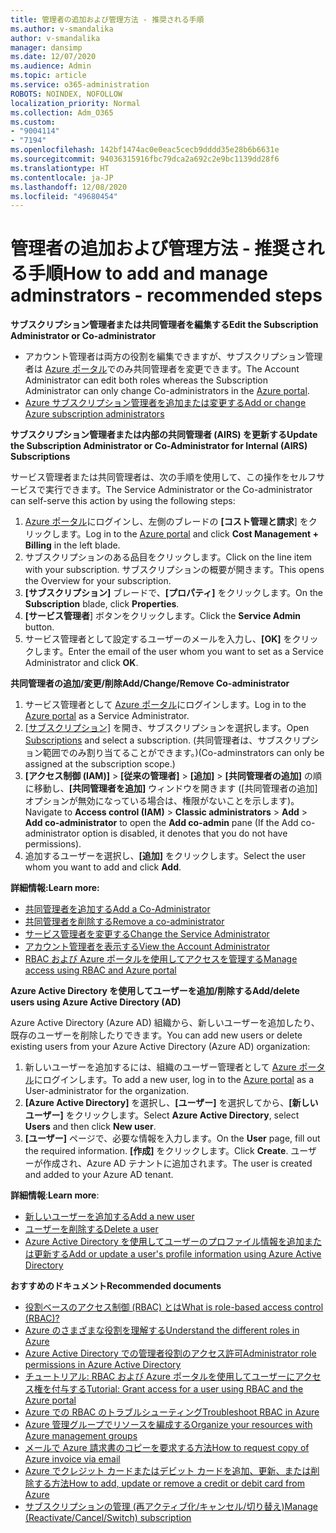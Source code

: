 ```yaml
---
title: 管理者の追加および管理方法 - 推奨される手順
ms.author: v-smandalika
author: v-smandalika
manager: dansimp
ms.date: 12/07/2020
ms.audience: Admin
ms.topic: article
ms.service: o365-administration
ROBOTS: NOINDEX, NOFOLLOW
localization_priority: Normal
ms.collection: Adm_O365
ms.custom:
- "9004114"
- "7194"
ms.openlocfilehash: 142bf1474ac0e0eac5cecb9dddd35e28b6b6631e
ms.sourcegitcommit: 94036315916fbc79dca2a692c2e9bc1139dd28f6
ms.translationtype: HT
ms.contentlocale: ja-JP
ms.lasthandoff: 12/08/2020
ms.locfileid: "49680454"
---
```

# <a name="how-to-add-and-manage-adminstrators---recommended-steps"></a><span data-ttu-id="7702c-102">管理者の追加および管理方法 - 推奨される手順</span><span class="sxs-lookup"><span data-stu-id="7702c-102">How to add and manage adminstrators - recommended steps</span></span>

<span data-ttu-id="7702c-103">**サブスクリプション管理者または共同管理者を編集する**</span><span class="sxs-lookup"><span data-stu-id="7702c-103">**Edit the Subscription Administrator or Co-administrator**</span></span>

- <span data-ttu-id="7702c-104">アカウント管理者は両方の役割を編集できますが、サブスクリプション管理者は [Azure ポータル](https://ms.portal.azure.com/#home)でのみ共同管理者を変更できます。</span><span class="sxs-lookup"><span data-stu-id="7702c-104">The Account Administrator can edit both roles whereas the Subscription Administrator can only change Co-administrators in the [Azure portal](https://ms.portal.azure.com/#home).</span></span>
- [<span data-ttu-id="7702c-105">Azure サブスクリプション管理者を追加または変更する</span><span class="sxs-lookup"><span data-stu-id="7702c-105">Add or change Azure subscription administrators</span></span>](https://docs.microsoft.com/azure/cost-management-billing/manage/add-change-subscription-administrator)

<span data-ttu-id="7702c-106">**サブスクリプション管理者または内部の共同管理者 (AIRS) を更新する**</span><span class="sxs-lookup"><span data-stu-id="7702c-106">**Update the Subscription Administrator or Co-Administrator for Internal (AIRS) Subscriptions**</span></span>

<span data-ttu-id="7702c-107">サービス管理者または共同管理者は、次の手順を使用して、この操作をセルフサービスで実行できます。</span><span class="sxs-lookup"><span data-stu-id="7702c-107">The Service Administrator or the Co-administrator can self-serve this action by using the following steps:</span></span>

1. <span data-ttu-id="7702c-108">[Azure ポータル](https://ms.portal.azure.com/#home)にログインし、左側のブレードの **[コスト管理と請求**] をクリックします。</span><span class="sxs-lookup"><span data-stu-id="7702c-108">Log in to the [Azure portal](https://ms.portal.azure.com/#home) and click **Cost Management + Billing** in the left blade.</span></span>
2. <span data-ttu-id="7702c-109">サブスクリプションのある品目をクリックします。</span><span class="sxs-lookup"><span data-stu-id="7702c-109">Click on the line item with your subscription.</span></span> <span data-ttu-id="7702c-110">サブスクリプションの概要が開きます。</span><span class="sxs-lookup"><span data-stu-id="7702c-110">This opens the Overview for your subscription.</span></span>
3. <span data-ttu-id="7702c-111">**[サブスクリプション]** ブレードで、**[プロパティ]** をクリックします。</span><span class="sxs-lookup"><span data-stu-id="7702c-111">On the **Subscription** blade, click **Properties**.</span></span> 
4. <span data-ttu-id="7702c-112">**[サービス管理者**] ボタンをクリックします。</span><span class="sxs-lookup"><span data-stu-id="7702c-112">Click the **Service Admin** button.</span></span>
5. <span data-ttu-id="7702c-113">サービス管理者として設定するユーザーのメールを入力し、**[OK]** をクリックします。</span><span class="sxs-lookup"><span data-stu-id="7702c-113">Enter the email of the user whom you want to set as a Service Administrator and click **OK**.</span></span>

<span data-ttu-id="7702c-114">**共同管理者の追加/変更/削除**</span><span class="sxs-lookup"><span data-stu-id="7702c-114">**Add/Change/Remove Co-administrator**</span></span>

1. <span data-ttu-id="7702c-115">サービス管理者として [Azure ポータル](https://ms.portal.azure.com/#home)にログインします。</span><span class="sxs-lookup"><span data-stu-id="7702c-115">Log in to the [Azure portal](https://ms.portal.azure.com/#home) as a Service Administrator.</span></span>
2. <span data-ttu-id="7702c-116">[[サブスクリプション]](https://ms.portal.azure.com/#blade/Microsoft_Azure_Billing/SubscriptionsBlade) を開き、サブスクリプションを選択します。</span><span class="sxs-lookup"><span data-stu-id="7702c-116">Open [Subscriptions](https://ms.portal.azure.com/#blade/Microsoft_Azure_Billing/SubscriptionsBlade) and select a subscription.</span></span> <span data-ttu-id="7702c-117">(共同管理者は、サブスクリプション範囲でのみ割り当てることができます。)</span><span class="sxs-lookup"><span data-stu-id="7702c-117">(Co-adminstrators can only be assigned at the subscription scope.)</span></span>
3. <span data-ttu-id="7702c-118">**[アクセス制御 (IAM)]** > **[従来の管理者]** > **[追加]** > **[共同管理者の追加]** の順に移動し、**[共同管理者を追加]** ウィンドウを開きます ([共同管理者の追加] オプションが無効になっている場合は、権限がないことを示します)。</span><span class="sxs-lookup"><span data-stu-id="7702c-118">Navigate to **Access control (IAM)** > **Classic administrators** > **Add** > **Add co-administrator** to open the **Add co-admin** pane (If the Add co-administrator option is disabled, it denotes that you do not have permissions).</span></span>
4. <span data-ttu-id="7702c-119">追加するユーザーを選択し、**[追加]** をクリックします。</span><span class="sxs-lookup"><span data-stu-id="7702c-119">Select the user whom you want to add and click **Add**.</span></span>

<span data-ttu-id="7702c-120">**詳細情報:**</span><span class="sxs-lookup"><span data-stu-id="7702c-120">**Learn more:**</span></span>
- [<span data-ttu-id="7702c-121">共同管理者を追加する</span><span class="sxs-lookup"><span data-stu-id="7702c-121">Add a Co-Administrator</span></span>](https://docs.microsoft.com/azure/role-based-access-control/classic-administrators)
- [<span data-ttu-id="7702c-122">共同管理者を削除する</span><span class="sxs-lookup"><span data-stu-id="7702c-122">Remove a co-administrator</span></span>](https://docs.microsoft.com/azure/role-based-access-control/classic-administrators)
- [<span data-ttu-id="7702c-123">サービス管理者を変更する</span><span class="sxs-lookup"><span data-stu-id="7702c-123">Change the Service Administrator</span></span>](https://docs.microsoft.com/azure/role-based-access-control/classic-administrators)
- [<span data-ttu-id="7702c-124">アカウント管理者を表示する</span><span class="sxs-lookup"><span data-stu-id="7702c-124">View the Account Administrator</span></span>](https://docs.microsoft.com/azure/role-based-access-control/classic-administrators)
- [<span data-ttu-id="7702c-125">RBAC および Azure ポータルを使用してアクセスを管理する</span><span class="sxs-lookup"><span data-stu-id="7702c-125">Manage access using RBAC and Azure portal</span></span>](https://docs.microsoft.com/azure/role-based-access-control/role-assignments-portal)

<span data-ttu-id="7702c-126">**Azure Active Directory を使用してユーザーを追加/削除する**</span><span class="sxs-lookup"><span data-stu-id="7702c-126">**Add/delete users using Azure Active Directory (AD)**</span></span>

<span data-ttu-id="7702c-127">Azure Active Directory (Azure AD) 組織から、新しいユーザーを追加したり、既存のユーザーを削除したりできます。</span><span class="sxs-lookup"><span data-stu-id="7702c-127">You can add new users or delete existing users from your Azure Active Directory (Azure AD) organization:</span></span>

1. <span data-ttu-id="7702c-128">新しいユーザーを追加するには、組織のユーザー管理者として [Azure ポータル](https://ms.portal.azure.com/#home)にログインします。</span><span class="sxs-lookup"><span data-stu-id="7702c-128">To add a new user, log in to the [Azure portal](https://ms.portal.azure.com/#home) as a User-administrator for the organization.</span></span>
2. <span data-ttu-id="7702c-129">**[Azure Active Directory]** を選択し、**[ユーザー]** を選択してから、**[新しいユーザー]** をクリックします。</span><span class="sxs-lookup"><span data-stu-id="7702c-129">Select **Azure Active Directory**, select **Users** and then click **New user**.</span></span>
3. <span data-ttu-id="7702c-130">**[ユーザー]** ページで、必要な情報を入力します。</span><span class="sxs-lookup"><span data-stu-id="7702c-130">On the **User** page, fill out the required information.</span></span> <span data-ttu-id="7702c-131">**[作成]** をクリックします。</span><span class="sxs-lookup"><span data-stu-id="7702c-131">Click **Create**.</span></span> <span data-ttu-id="7702c-132">ユーザーが作成され、Azure AD テナントに追加されます。</span><span class="sxs-lookup"><span data-stu-id="7702c-132">The user is created and added to your Azure AD tenant.</span></span>

<span data-ttu-id="7702c-133">**詳細情報**:</span><span class="sxs-lookup"><span data-stu-id="7702c-133">**Learn more**:</span></span>

- [<span data-ttu-id="7702c-134">新しいユーザーを追加する</span><span class="sxs-lookup"><span data-stu-id="7702c-134">Add a new user</span></span>](https://docs.microsoft.com/azure/active-directory/fundamentals/add-users-azure-active-directory)
- [<span data-ttu-id="7702c-135">ユーザーを削除する</span><span class="sxs-lookup"><span data-stu-id="7702c-135">Delete a user</span></span>](https://docs.microsoft.com/azure/active-directory/fundamentals/add-users-azure-active-directory)
- [<span data-ttu-id="7702c-136">Azure Active Directory を使用してユーザーのプロファイル情報を追加または更新する</span><span class="sxs-lookup"><span data-stu-id="7702c-136">Add or update a user's profile information using Azure Active Directory</span></span>](https://docs.microsoft.com/azure/active-directory/fundamentals/active-directory-users-profile-azure-portal)

<span data-ttu-id="7702c-137">**おすすめのドキュメント**</span><span class="sxs-lookup"><span data-stu-id="7702c-137">**Recommended documents**</span></span>

- [<span data-ttu-id="7702c-138">役割ベースのアクセス制御 (RBAC) とは</span><span class="sxs-lookup"><span data-stu-id="7702c-138">What is role-based access control (RBAC)?</span></span>](https://docs.microsoft.com/azure/role-based-access-control/overview)
- [<span data-ttu-id="7702c-139">Azure のさまざまな役割を理解する</span><span class="sxs-lookup"><span data-stu-id="7702c-139">Understand the different roles in Azure</span></span>](https://docs.microsoft.com/azure/role-based-access-control/rbac-and-directory-admin-roles)
- [<span data-ttu-id="7702c-140">Azure Active Directory での管理者役割のアクセス許可</span><span class="sxs-lookup"><span data-stu-id="7702c-140">Administrator role permissions in Azure Active Directory</span></span>](https://docs.microsoft.com/azure/active-directory/roles/permissions-reference)
- [<span data-ttu-id="7702c-141">チュートリアル: RBAC および Azure ポータルを使用してユーザーにアクセス権を付与する</span><span class="sxs-lookup"><span data-stu-id="7702c-141">Tutorial: Grant access for a user using RBAC and the Azure portal</span></span>](https://docs.microsoft.com/azure/role-based-access-control/quickstart-assign-role-user-portal)
- [<span data-ttu-id="7702c-142">Azure での RBAC のトラブルシューティング</span><span class="sxs-lookup"><span data-stu-id="7702c-142">Troubleshoot RBAC in Azure</span></span>](https://docs.microsoft.com/azure/role-based-access-control/troubleshooting)
- [<span data-ttu-id="7702c-143">Azure 管理グループでリソースを編成する</span><span class="sxs-lookup"><span data-stu-id="7702c-143">Organize your resources with Azure management groups</span></span>](https://docs.microsoft.com/azure/governance/management-groups/overview)
- [<span data-ttu-id="7702c-144">メールで Azure 請求書のコピーを要求する方法</span><span class="sxs-lookup"><span data-stu-id="7702c-144">How to request copy of Azure invoice via email</span></span>](https://azure.microsoft.com/ja-JP/blog/azure-email-invoices/)
- [<span data-ttu-id="7702c-145">Azure でクレジット カードまたはデビット カードを追加、更新、または削除する方法</span><span class="sxs-lookup"><span data-stu-id="7702c-145">How to add, update or remove a credit or debit card from Azure</span></span>](https://docs.microsoft.com/azure/cost-management-billing/manage/change-credit-card)
- [<span data-ttu-id="7702c-146">サブスクリプションの管理 (再アクティブ化/キャンセル/切り替え)</span><span class="sxs-lookup"><span data-stu-id="7702c-146">Manage (Reactivate/Cancel/Switch) subscription</span></span>](https://docs.microsoft.com/azure/cost-management-billing/manage/subscription-disabled)



